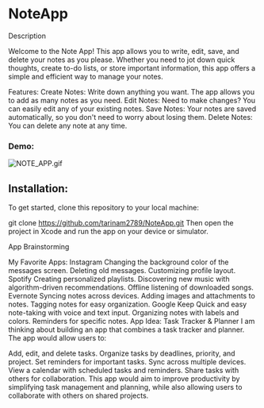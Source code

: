 # NoteApp
Description

Welcome to the Note App! This app allows you to write, edit, save, and delete your notes as you please. Whether you need to jot down quick thoughts, create to-do lists, or store important information, this app offers a simple and efficient way to manage your notes.

Features:
Create Notes: Write down anything you want. The app allows you to add as many notes as you need.
Edit Notes: Need to make changes? You can easily edit any of your existing notes.
Save Notes: Your notes are saved automatically, so you don't need to worry about losing them.
Delete Notes: You can delete any note at any time.

### Demo:

![NOTE_APP.gif](NOTE_APP.gif)

## Installation:

To get started, clone this repository to your local machine:

git clone https://github.com/tarinam2789/NoteApp.git
Then open the project in Xcode and run the app on your device or simulator.

App Brainstorming

My Favorite Apps:
Instagram
Changing the background color of the messages screen.
Deleting old messages.
Customizing profile layout.
Spotify
Creating personalized playlists.
Discovering new music with algorithm-driven recommendations.
Offline listening of downloaded songs.
Evernote
Syncing notes across devices.
Adding images and attachments to notes.
Tagging notes for easy organization.
Google Keep
Quick and easy note-taking with voice and text input.
Organizing notes with labels and colors.
Reminders for specific notes.
App Idea: Task Tracker & Planner
I am thinking about building an app that combines a task tracker and planner. The app would allow users to:

Add, edit, and delete tasks.
Organize tasks by deadlines, priority, and project.
Set reminders for important tasks.
Sync across multiple devices.
View a calendar with scheduled tasks and reminders.
Share tasks with others for collaboration.
This app would aim to improve productivity by simplifying task management and planning, while also allowing users to collaborate with others on shared projects. 
